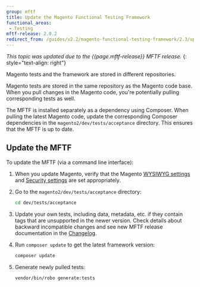```yaml
---
group: mftf
title: Update the Magento Functional Testing Framework
functional_areas:
 - Testing
mftf-release: 2.0.2
redirect_from: /guides/v2.2/magento-functional-testing-framework/2.3/update.html
---
```


_This topic was updated due to the {{page.mftf-release}} MFTF release._
{: style="text-align: right"}

Magento tests and the framework are stored in different repositories.

Magento tests are stored in the same repository as the Magento code base. When you pull changes in the Magento code, you're potentially pulling corresponding tests as well.

The MFTF is installed separately as a dependency using Composer. When pulling the latest Magento code, update the corresponding Composer dependencies in the `magento2/dev/tests/acceptance` directory. This ensures that the MFTF is up to date.

## Update the MFTF

To update the MFTF (via a command line interface):

1. When you update Magento, verify that the Magento [WYSIWYG settings](getting-started.html#wysiwyg-settings) and [Security settings](getting-started.html#security-settings) are set appropriately.
1. Go to the `magento2/dev/tests/acceptance` directory:

	```bash
	cd dev/tests/acceptance
	```
1. Update your own tests, including data, metadata, etc. if they contain tags that are unsupported in the newer version. Check details about backward incompatible changes and see new MFTF release documentation in the [Changelog](../changelog.html).
1. Run `composer update` to get the latest framework version:

	```bash
	composer update
	```

1. Generate newly pulled tests:

	```bash
	vendor/bin/robo generate:tests
	```